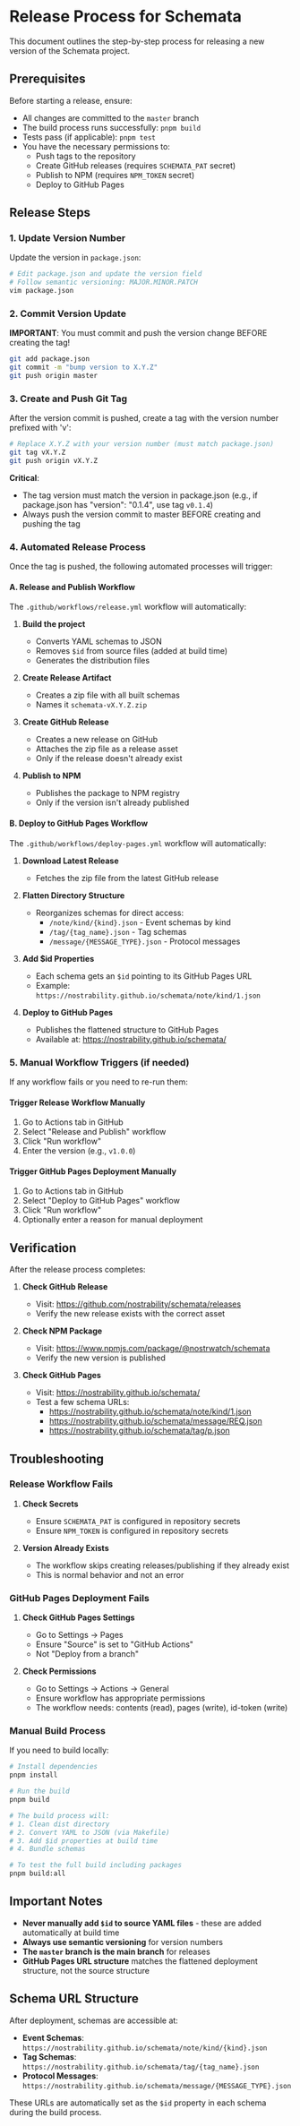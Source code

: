 # Release Process for Schemata

This document outlines the step-by-step process for releasing a new version of the Schemata project.

## Prerequisites

Before starting a release, ensure:
- All changes are committed to the `master` branch
- The build process runs successfully: `pnpm build`
- Tests pass (if applicable): `pnpm test`
- You have the necessary permissions to:
  - Push tags to the repository
  - Create GitHub releases (requires `SCHEMATA_PAT` secret)
  - Publish to NPM (requires `NPM_TOKEN` secret)
  - Deploy to GitHub Pages

## Release Steps

### 1. Update Version Number

Update the version in `package.json`:

```bash
# Edit package.json and update the version field
# Follow semantic versioning: MAJOR.MINOR.PATCH
vim package.json
```

### 2. Commit Version Update

**IMPORTANT**: You must commit and push the version change BEFORE creating the tag!

```bash
git add package.json
git commit -m "bump version to X.Y.Z"
git push origin master
```

### 3. Create and Push Git Tag

After the version commit is pushed, create a tag with the version number prefixed with 'v':

```bash
# Replace X.Y.Z with your version number (must match package.json)
git tag vX.Y.Z
git push origin vX.Y.Z
```

**Critical**: 
- The tag version must match the version in package.json (e.g., if package.json has "version": "0.1.4", use tag `v0.1.4`)
- Always push the version commit to master BEFORE creating and pushing the tag

### 4. Automated Release Process

Once the tag is pushed, the following automated processes will trigger:

#### A. Release and Publish Workflow
The `.github/workflows/release.yml` workflow will automatically:

1. **Build the project**
   - Converts YAML schemas to JSON
   - Removes `$id` from source files (added at build time)
   - Generates the distribution files

2. **Create Release Artifact**
   - Creates a zip file with all built schemas
   - Names it `schemata-vX.Y.Z.zip`

3. **Create GitHub Release**
   - Creates a new release on GitHub
   - Attaches the zip file as a release asset
   - Only if the release doesn't already exist

4. **Publish to NPM**
   - Publishes the package to NPM registry
   - Only if the version isn't already published

#### B. Deploy to GitHub Pages Workflow
The `.github/workflows/deploy-pages.yml` workflow will automatically:

1. **Download Latest Release**
   - Fetches the zip file from the latest GitHub release

2. **Flatten Directory Structure**
   - Reorganizes schemas for direct access:
     - `/note/kind/{kind}.json` - Event schemas by kind
     - `/tag/{tag_name}.json` - Tag schemas
     - `/message/{MESSAGE_TYPE}.json` - Protocol messages

3. **Add $id Properties**
   - Each schema gets an `$id` pointing to its GitHub Pages URL
   - Example: `https://nostrability.github.io/schemata/note/kind/1.json`

4. **Deploy to GitHub Pages**
   - Publishes the flattened structure to GitHub Pages
   - Available at: https://nostrability.github.io/schemata/

### 5. Manual Workflow Triggers (if needed)

If any workflow fails or you need to re-run them:

#### Trigger Release Workflow Manually
1. Go to Actions tab in GitHub
2. Select "Release and Publish" workflow
3. Click "Run workflow"
4. Enter the version (e.g., `v1.0.0`)

#### Trigger GitHub Pages Deployment Manually
1. Go to Actions tab in GitHub
2. Select "Deploy to GitHub Pages" workflow
3. Click "Run workflow"
4. Optionally enter a reason for manual deployment

## Verification

After the release process completes:

1. **Check GitHub Release**
   - Visit: https://github.com/nostrability/schemata/releases
   - Verify the new release exists with the correct asset

2. **Check NPM Package**
   - Visit: https://www.npmjs.com/package/@nostrwatch/schemata
   - Verify the new version is published

3. **Check GitHub Pages**
   - Visit: https://nostrability.github.io/schemata/
   - Test a few schema URLs:
     - https://nostrability.github.io/schemata/note/kind/1.json
     - https://nostrability.github.io/schemata/message/REQ.json
     - https://nostrability.github.io/schemata/tag/p.json

## Troubleshooting

### Release Workflow Fails

1. **Check Secrets**
   - Ensure `SCHEMATA_PAT` is configured in repository secrets
   - Ensure `NPM_TOKEN` is configured in repository secrets

2. **Version Already Exists**
   - The workflow skips creating releases/publishing if they already exist
   - This is normal behavior and not an error

### GitHub Pages Deployment Fails

1. **Check GitHub Pages Settings**
   - Go to Settings → Pages
   - Ensure "Source" is set to "GitHub Actions"
   - Not "Deploy from a branch"

2. **Check Permissions**
   - Go to Settings → Actions → General
   - Ensure workflow has appropriate permissions
   - The workflow needs: contents (read), pages (write), id-token (write)

### Manual Build Process

If you need to build locally:

```bash
# Install dependencies
pnpm install

# Run the build
pnpm build

# The build process will:
# 1. Clean dist directory
# 2. Convert YAML to JSON (via Makefile)
# 3. Add $id properties at build time
# 4. Bundle schemas

# To test the full build including packages
pnpm build:all
```

## Important Notes

- **Never manually add `$id` to source YAML files** - these are added automatically at build time
- **Always use semantic versioning** for version numbers
- **The `master` branch is the main branch** for releases
- **GitHub Pages URL structure** matches the flattened deployment structure, not the source structure

## Schema URL Structure

After deployment, schemas are accessible at:

- **Event Schemas**: `https://nostrability.github.io/schemata/note/kind/{kind}.json`
- **Tag Schemas**: `https://nostrability.github.io/schemata/tag/{tag_name}.json`
- **Protocol Messages**: `https://nostrability.github.io/schemata/message/{MESSAGE_TYPE}.json`

These URLs are automatically set as the `$id` property in each schema during the build process.